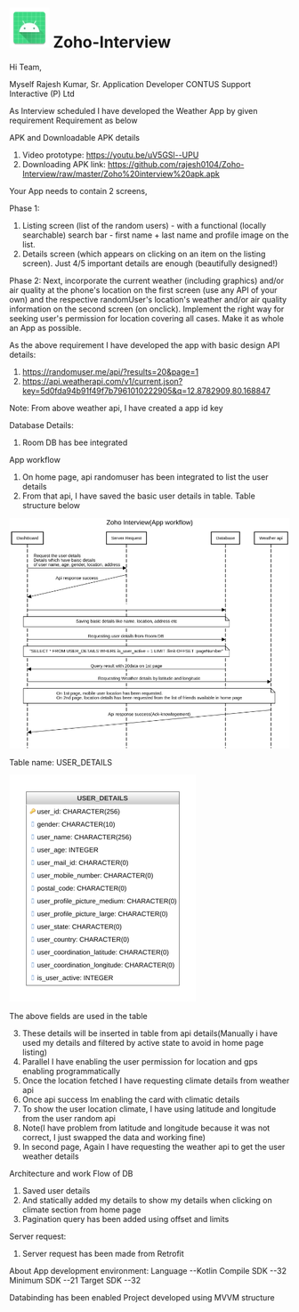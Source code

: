 # ![](app/src/main/res/mipmap-hdpi/ic_launcher.webp) Zoho-Interview
Hi Team,

Myself Rajesh Kumar, Sr. Application Developer
CONTUS Support Interactive (P) Ltd

As Interview scheduled I have developed the Weather App by given requirement
Requirement as below

APK and Downloadable APK details

1. Video prototype: https://youtu.be/uV5GSl--UPU
2. Downloading APK link: https://github.com/rajesh0104/Zoho-Interview/raw/master/Zoho%20interview%20apk.apk

Your App needs to contain 2 screens,

Phase 1:
1. Listing screen (list of the random users) - with a functional (locally searchable)
   search bar - first name + last name and profile image on the list.
2. Details screen (which appears on clicking on an item on the listing screen). Just
   4/5 important details are enough (beautifully designed!)

Phase 2:
Next, incorporate the current weather (including graphics) and/or air quality at the
phone's location on the first screen (use any API of your own) and the
respective randomUser's location's weather and/or air quality information on the
second screen (on onclick).
Implement the right way for seeking user's permission for location covering all cases.
Make it as whole an App as possible.


As the above requirement I have developed the app with basic design
API details:
1. https://randomuser.me/api/?results=20&page=1
2. https://api.weatherapi.com/v1/current.json?key=5d0fda94b91f49f7b7961010222905&q=12.8782909,80.168847 

Note: From above weather api, I have created a app id key

Database Details:
1. Room DB has bee integrated

App workflow
1. On home page, api randomuser has been integrated to list the user details
2. From that api, I have saved the basic user details in table. Table structure below

![](app/src/main/res/drawable/zoho_interview_app_sequence_diagram.png)

Table name: USER_DETAILS

![](app/src/main/res/drawable/database_diagram.png)

The above fields are used in the table

3. These details will be inserted in table from api details(Manually i have used my details and 
   filtered by active state to avoid in home page listing)
4. Parallel I have enabling the user permission for location and gps enabling programmatically
5. Once the location fetched I have requesting climate details from weather api
6. Once api success Im enabling the card with climatic details
7. To show the user location climate, I have using latitude and longitude from the user random api
8. Note(I have problem from latitude and longitude because it was not correct, I just swapped
   the data and working fine)
9. In second page, Again I have requesting the weather api to get the user weather details

Architecture and work Flow of DB
1. Saved user details
2. And statically added my details to show my details when clicking on climate section from home page
3. Pagination query has been added using offset and limits

Server request:
1. Server request has been made from Retrofit

About App development environment:
Language                --Kotlin
Compile SDK             --32
Minimum SDK             --21
Target SDK              --32

Databinding has been enabled
Project developed using MVVM structure